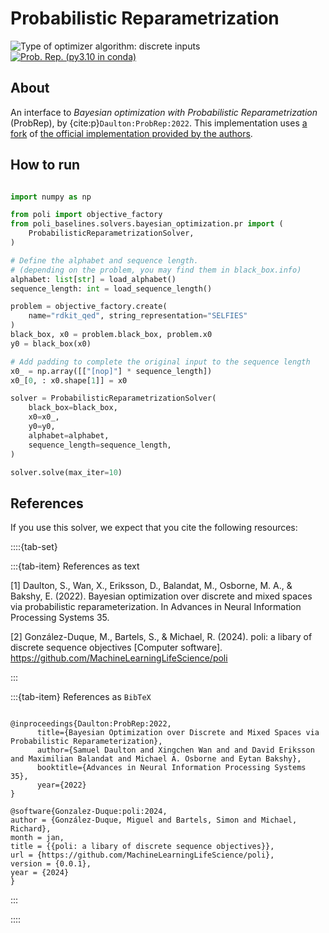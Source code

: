 # Probabilistic Reparametrization

![Type of optimizer algorithm: discrete inputs](https://img.shields.io/badge/Type-discrete_inputs-blue)
[![Prob. Rep. (py3.10 in conda)](https://github.com/MachineLearningLifeScience/poli-baselines/actions/workflows/python-tox-testing-pr.yml/badge.svg)](https://github.com/MachineLearningLifeScience/poli-baselines/actions/workflows/python-tox-testing-pr.yml)

## About

An interface to *Bayesian optimization with Probabilistic Reparametrization* (ProbRep), by {cite:p}`Daulton:ProbRep:2022`. This implementation uses [a fork](https://github.com/miguelgondu/bo_pr) of [the official implementation provided by the authors](https://github.com/facebookresearch/bo_pr).

## How to run

```python

import numpy as np

from poli import objective_factory
from poli_baselines.solvers.bayesian_optimization.pr import (
    ProbabilisticReparametrizationSolver,
)

# Define the alphabet and sequence length.
# (depending on the problem, you may find them in black_box.info)
alphabet: list[str] = load_alphabet()
sequence_length: int = load_sequence_length()

problem = objective_factory.create(
    name="rdkit_qed", string_representation="SELFIES"
)
black_box, x0 = problem.black_box, problem.x0
y0 = black_box(x0)

# Add padding to complete the original input to the sequence length
x0_ = np.array([["[nop]"] * sequence_length])
x0_[0, : x0.shape[1]] = x0

solver = ProbabilisticReparametrizationSolver(
    black_box=black_box,
    x0=x0_,
    y0=y0,
    alphabet=alphabet,
    sequence_length=sequence_length,
)

solver.solve(max_iter=10)
```

## References

If you use this solver, we expect that you cite the following resources:

::::{tab-set}

:::{tab-item} References as text

[1] Daulton, S., Wan, X., Eriksson, D., Balandat, M., Osborne, M. A., & Bakshy, E. (2022). Bayesian optimization over discrete and mixed spaces via probabilistic reparameterization. In Advances in Neural Information Processing Systems 35.


[2] González-Duque, M., Bartels, S., & Michael, R. (2024). poli: a libary of discrete sequence objectives [Computer software]. https://github.com/MachineLearningLifeScience/poli


:::

:::{tab-item} References as `BibTeX`

```

@inproceedings{Daulton:ProbRep:2022,
      title={Bayesian Optimization over Discrete and Mixed Spaces via Probabilistic Reparameterization}, 
      author={Samuel Daulton and Xingchen Wan and and David Eriksson and Maximilian Balandat and Michael A. Osborne and Eytan Bakshy},
      booktitle={Advances in Neural Information Processing Systems 35},
      year={2022}
}

@software{Gonzalez-Duque:poli:2024,
author = {González-Duque, Miguel and Bartels, Simon and Michael, Richard},
month = jan,
title = {{poli: a libary of discrete sequence objectives}},
url = {https://github.com/MachineLearningLifeScience/poli},
version = {0.0.1},
year = {2024}
}

```

:::

::::



